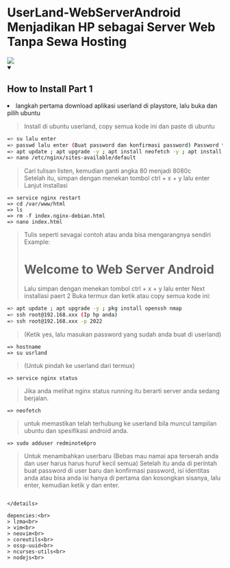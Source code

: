 # UserLand-WebServerAndroid Menjadikan HP sebagai Server Web Tanpa Sewa Hosting
<img src="https://raw.githubusercontent.com/CypherpunkArmory/UserLAnd/master/fastlane/metadata/android/en-US/images/featureGraphic.png">
<details open>
  <summary><strong><h2>How to Install Part 1</h2></strong></summary>
  
  <li>langkah pertama download aplikasi userland di playstore, lalu buka dan pilih ubuntu</li>
  
> Install di ubuntu userland, copy semua kode ini dan paste di ubuntu
  
```bash
=> su lalu enter
=> passwd lalu enter (Buat password dan konfirmasi password) Password tidak akan terlihat
=> apt update ; apt upgrade -y ; apt install neofetch -y ; apt install nano -y ; apt install nginx -y ; service nginx status
=> nano /etc/nginx/sites-available/default
```
> Cari tulisan listen, kemudian ganti angka 80 menjadi 8080c<br>
> Setelah itu, simpan dengan menekan tombol ctrl + x + y lalu enter<br>
> Lanjut installasi
```
=> service nginx restart
=> cd /var/www/html
=> ls
=> rm -f index.nginx-debian.html
=> nano index.html
```
> Tulis seperti sevagai contoh atau anda bisa mengarangnya sendiri
> Example: <h1>Welcome to Web Server Android</h1>
> Lalu simpan dengan menekan tombol ctrl + x + y lalu enter
> Next installasi paert 2
> Buka termux dan ketik atau copy semua kode ini:
```bash
=> apt update ; apt upgrade -y ; pkg install openssh nmap
=> ssh root@192.168.xxx (Ip hp anda)
=> ssh root@192.168.xxx -p 2022
```
> (Ketik yes, lalu masukan password yang sudah anda buat di userland)
```
=> hostname
=> su usrland
```
> (Untuk pindah ke userland dari termux)
```
=> service nginx status
```
> Jika anda melihat nginx status running itu berarti server anda sedang berjalan.
```
=> neofetch
```
> untuk memastikan telah terhubung ke userland bila muncul tampilan ubuntu dan spesifikasi android anda.
```
=> sudo adduser redminote6pro
```
> Untuk menambahkan userbaru  (Bebas mau namai apa terserah anda dan user harus harus huruf kecil semua)
> Setelah itu anda di perintah buat password di user baru dan konfirmasi password, isi identitas anda atau bisa anda isi hanya di pertama dan kosongkan sisanya, lalu enter, kemudian ketik y dan enter.

```

</details>

depencies:<br>
> lzma<br>
> vim<br>
> neovim<br>
> coreutils<br>
> ossp-uuid<br>
> ncurses-utils<br>
> nodejs<br>
